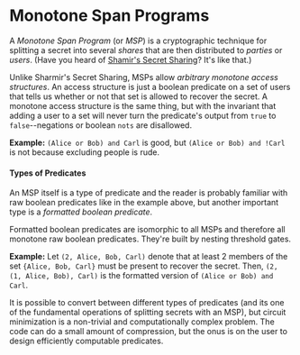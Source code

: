 Monotone Span Programs
======================

A *Monotone Span Program* (or *MSP*) is a cryptographic technique for splitting
a secret into several *shares* that are then distributed to *parties* or
*users*.  (Have you heard of [Shamir's Secret Sharing](http://en.wikipedia.org/wiki/Shamir%27s_Secret_Sharing)?  It's like that.)

Unlike Sharmir's Secret Sharing, MSPs allow *arbitrary monotone access
structures*.  An access structure is just a boolean predicate on a set of users
that tells us whether or not that set is allowed to recover the secret.  A
monotone access structure is the same thing, but with the invariant that adding
a user to a set will never turn the predicate's output from `true` to
`false`--negations or boolean `nots` are disallowed.

**Example:**  `(Alice or Bob) and Carl` is good, but `(Alice or Bob) and !Carl`
is not because excluding people is rude.


#### Types of Predicates

An MSP itself is a type of predicate and the reader is probably familiar with
raw boolean predicates like in the example above, but another important type is
a *formatted boolean predicate*.

Formatted boolean predicates are isomorphic to all MSPs and therefore all
monotone raw boolean predicates.  They're built by nesting threshold gates.

**Example:**  Let `(2, Alice, Bob, Carl)` denote that at least 2 members of the
set `{Alice, Bob, Carl}` must be present to recover the secret.  Then,
`(2, (1, Alice, Bob), Carl)` is the formatted version of
`(Alice or Bob) and Carl`.

It is possible to convert between different types of predicates (and its one of
the fundamental operations of splitting secrets with an MSP), but circuit
minimization is a non-trivial and computationally complex problem.  The code can
do a small amount of compression, but the onus is on the user to design
efficiently computable predicates.
